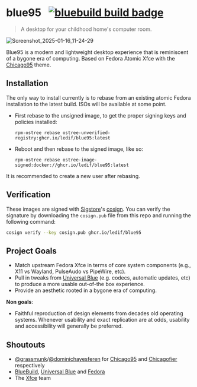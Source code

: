 # blue95 &nbsp; [![bluebuild build badge](https://github.com/ledif/blue95/actions/workflows/build.yml/badge.svg)](https://github.com/ledif/blue95/actions/workflows/build.yml)

> A desktop for your childhood home's computer room.

![Screenshot_2025-01-16_11-24-29](https://github.com/user-attachments/assets/03cc5a25-755c-43c5-ae07-87d4bc1912f8)

Blue95 is a modern and lightweight desktop experience that is reminiscent of a bygone era of computing.
Based on Fedora Atomic Xfce with the [Chicago95](https://github.com/grassmunk/Chicago95) theme.

## Installation

The only way to install currently is to rebase from an existing atomic Fedora installation to the latest build.
ISOs will be available at some point.

- First rebase to the unsigned image, to get the proper signing keys and policies installed:
  ```
  rpm-ostree rebase ostree-unverified-registry:ghcr.io/ledif/blue95:latest
  ```
- Reboot and then rebase to the signed image, like so:
  ```
  rpm-ostree rebase ostree-image-signed:docker://ghcr.io/ledif/blue95:latest
  ```

It is recommended to create a new user after rebasing.

## Verification

These images are signed with [Sigstore](https://www.sigstore.dev/)'s [cosign](https://github.com/sigstore/cosign). You can verify the signature by downloading the `cosign.pub` file from this repo and running the following command:

```bash
cosign verify --key cosign.pub ghcr.io/ledif/blue95
```

## Project Goals

- Match upstream Fedora Xfce in terms of core system components (e.g., X11 vs Wayland, PulseAudo vs PipeWire, etc).
- Pull in tweaks from [Universal Blue](https://github.com/ublue-os) (e.g. codecs, automatic updates, etc) to produce a more usable out-of-the box experience.
- Provide an aesthetic rooted in a bygone era of computing.

**Non goals**:
- Faithful reproduction of design elements from decades old operating systems. Whenever usability and exact replication are at odds, usability and accessibility will generally be preferred.

## Shoutouts
- [@grassmunk](https://github.com/grassmunk)/[@dominichayesferen](https://github.com/dominichayesferen) for [Chicago95](https://github.com/grassmunk/Chicago95) and [Chicagofier](https://github.com/dominichayesferen/Chicagofier) respectively
- [BlueBuild](https://github.com/blue-build), [Universal Blue](https://github.com/ublue-os) and [Fedora](https://fedoraproject.org)
- The [Xfce](https://www.xfce.org/) team
 
